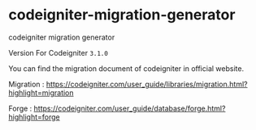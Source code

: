 # codeigniter-migration-generator

codeigniter migration generator

Version For Codeigniter `3.1.0`

You can find the migration document of codeigniter in official website.

Migration : https://codeigniter.com/user_guide/libraries/migration.html?highlight=migration

Forge : https://codeigniter.com/user_guide/database/forge.html?highlight=forge